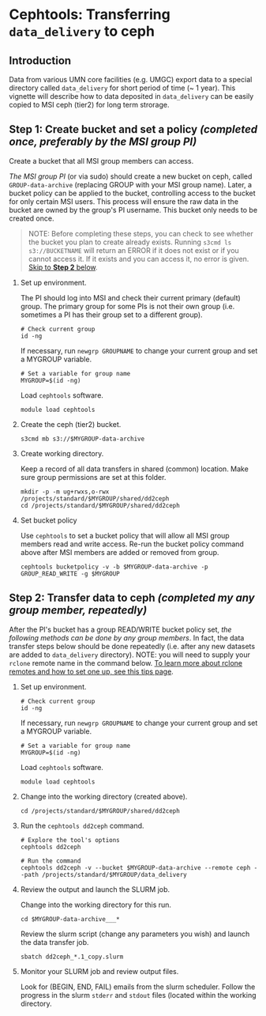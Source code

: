 # Cephtools: Transferring `data_delivery` to ceph

## Introduction

Data from various UMN core facilities (e.g. UMGC) export data to a special directory called `data_delivery` for short period of time (~ 1 year). This vignette will describe how to data deposited in `data_delivery` can be easily copied to MSI ceph (tier2) for long term strorage.

## Step 1: Create bucket and set a policy _(completed once, preferably by the MSI group PI)_

Create a bucket that all MSI group members can access.

_The MSI group PI_ (or via sudo) should create a new bucket on ceph, called `GROUP-data-archive` (replacing GROUP with your MSI group name). Later, a bucket policy can be applied to the bucket, controlling access to the bucket for only certain MSI users. This process will ensure the raw data in the bucket are owned by the group's PI username. This bucket only needs to be created once.

> NOTE: Before completing these steps, you can check to see whether the bucket you plan to create already exists. Running `s3cmd ls s3://BUCKETNAME` will return an ERROR if it does not exist or if you cannot access it. If it exists and you can access it, no error is given. [Skip to **Step 2** below](#step-2-transfer-data-to-ceph-completed-my-any-group-member-repeatedly).

1. Set up environment.

   The PI should log into MSI and check their current primary (default) group. The primary group for some PIs is not their own group (i.e. sometimes a PI has their group set to a different group).

   ```
   # Check current group
   id -ng
   ```

   If necessary, run `newgrp GROUPNAME` to change your current group and set a MYGROUP variable.

   ```
   # Set a variable for group name
   MYGROUP=$(id -ng)
   ```

   Load `cephtools` software.

   ```
   module load cephtools
   ```

2. Create the ceph (tier2) bucket.

   ```
   s3cmd mb s3://$MYGROUP-data-archive
   ```

3. Create working directory.

   Keep a record of all data transfers in shared (common) location. Make sure group permissions are set at this folder.

   ```
   mkdir -p -m ug+rwxs,o-rwx /projects/standard/$MYGROUP/shared/dd2ceph
   cd /projects/standard/$MYGROUP/shared/dd2ceph
   ```

4. Set bucket policy

   Use `cephtools` to set a bucket policy that will allow all MSI group members read and write access. Re-run the bucket policy command above after MSI members are added or removed from group.

   ```
   cephtools bucketpolicy -v -b $MYGROUP-data-archive -p GROUP_READ_WRITE -g $MYGROUP
   ```

## Step 2: Transfer data to ceph _(completed my any group member, repeatedly)_

After the PI's bucket has a group READ/WRITE bucket policy set, _the following methods can be done by any group members_. In fact, the data transfer steps below should be done repeatedly (i.e. after any new datasets are added to `data_delivery` directory). NOTE: you will need to supply your `rclone` remote name in the command below. [To learn more about rclone remotes and how to set one up, see this tips page](https://github.umn.edu/lmnp/tips/tree/main/rclone#umn-tier2-ceph).

1. Set up environment.

   ```
   # Check current group
   id -ng
   ```

   If necessary, run `newgrp GROUPNAME` to change your current group and set a MYGROUP variable.

   ```
   # Set a variable for group name
   MYGROUP=$(id -ng)
   ```

   Load `cephtools` software.

   ```
   module load cephtools
   ```

2. Change into the working directory (created above).

   ```
   cd /projects/standard/$MYGROUP/shared/dd2ceph
   ```

3. Run the `cephtools dd2ceph` command.

   ```
   # Explore the tool's options
   cephtools dd2ceph
   ```

   ```
   # Run the command
   cephtools dd2ceph -v --bucket $MYGROUP-data-archive --remote ceph --path /projects/standard/$MYGROUP/data_delivery
   ```

4. Review the output and launch the SLURM job.

   Change into the working directory for this run.

   ```
   cd $MYGROUP-data-archive___*
   ```

   Review the slurm script (change any parameters you wish) and launch the data transfer job.

   ```
   sbatch dd2ceph_*.1_copy.slurm
   ```

5. Monitor your SLURM job and review output files.

   Look for (BEGIN, END, FAIL) emails from the slurm scheduler. Follow the progress in the slurm `stderr` and `stdout` files (located within the working directory.
